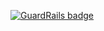 
[![GuardRails badge](https://badges.production.guardrails.io/nathan-jolivat/omdb-symfony.svg)](https://www.guardrails.io)
